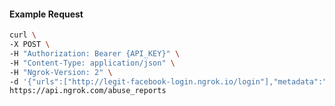 <!-- Generated by nd gen api-examples. DO NOT EDIT. -->
#### Example Request
```bash
curl \
-X POST \
-H "Authorization: Bearer {API_KEY}" \
-H "Content-Type: application/json" \
-H "Ngrok-Version: 2" \
-d '{"urls":["http://legit-facebook-login.ngrok.io/login"],"metadata":"{\"incident_id\":1233122}"}' \
https://api.ngrok.com/abuse_reports
